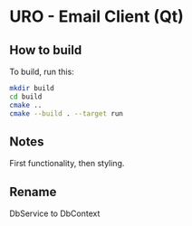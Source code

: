 # URO - Email Client (Qt)


## How to build

To build, run this:

```bash
mkdir build
cd build
cmake ..
cmake --build . --target run
```


## Notes

First functionality, then styling.

## Rename

DbService to DbContext

